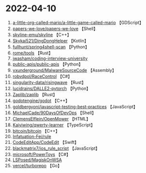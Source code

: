 # 2022-04-10

1. [a-little-org-called-mario/a-little-game-called-mario](https://github.com/a-little-org-called-mario/a-little-game-called-mario) 【GDScript】
2. [papers-we-love/papers-we-love](https://github.com/papers-we-love/papers-we-love) 【Shell】
3. [skyline-emu/skyline](https://github.com/skyline-emu/skyline) 【C++】
4. [Skykai521/DingDongHelper](https://github.com/Skykai521/DingDongHelper) 【Kotlin】
5. [fullhunt/spring4shell-scan](https://github.com/fullhunt/spring4shell-scan) 【Python】
6. [rome/tools](https://github.com/rome/tools) 【Rust】
7. [jwasham/coding-interview-university](https://github.com/jwasham/coding-interview-university) 
8. [public-apis/public-apis](https://github.com/public-apis/public-apis) 【Python】
9. [vxunderground/MalwareSourceCode](https://github.com/vxunderground/MalwareSourceCode) 【Assembly】
10. [robvdpol/RaceControl](https://github.com/robvdpol/RaceControl) 【C#】
11. [singularity-data/risingwave](https://github.com/singularity-data/risingwave) 【Rust】
12. [lucidrains/DALLE2-pytorch](https://github.com/lucidrains/DALLE2-pytorch) 【Python】
13. [Zaplib/zaplib](https://github.com/Zaplib/zaplib) 【Rust】
14. [godotengine/godot](https://github.com/godotengine/godot) 【C++】
15. [goldbergyoni/javascript-testing-best-practices](https://github.com/goldbergyoni/javascript-testing-best-practices) 【JavaScript】
16. [MichaelCade/90DaysOfDevOps](https://github.com/MichaelCade/90DaysOfDevOps) 【Shell】
17. [ClemensElflein/OpenMower](https://github.com/ClemensElflein/OpenMower) 【HTML】
18. [Kaiyiwing/qwerty-learner](https://github.com/Kaiyiwing/qwerty-learner) 【TypeScript】
19. [bitcoin/bitcoin](https://github.com/bitcoin/bitcoin) 【C++】
20. [Infatuation-Fei/rule](https://github.com/Infatuation-Fei/rule) 
21. [CodeEditApp/CodeEdit](https://github.com/CodeEditApp/CodeEdit) 【Swift】
22. [blackmatrix7/ios_rule_script](https://github.com/blackmatrix7/ios_rule_script) 【JavaScript】
23. [microsoft/PowerToys](https://github.com/microsoft/PowerToys) 【C#】
24. [LSPosed/MagiskOnWSA](https://github.com/LSPosed/MagiskOnWSA) 
25. [vercel/turborepo](https://github.com/vercel/turborepo) 【Go】
